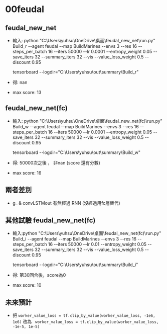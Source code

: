 # 00feudal

## feudal_new_net
* 輸入:
  python "C:\Users\yuhsu\OneDrive\桌面\feudal_new_net\run.py" Build_r --agent feudal --map BuildMarines --envs 3 --res 16 --steps_per_batch 16 --iters 50000 --lr 0.0001 --entropy_weight 0.05 --save_iters 32 --summary_iters 32 --vis --value_loss_weight 0.5 --discount 0.95

  tensorboard --logdir="C:\Users\yuhsu\out\summary\Build_r"
* 得: nan
* max  score: 13


## feudal_new_net(fc)
* 輸入:
  python "C:\Users\yuhsu\OneDrive\桌面\feudal_new_net(fc)\run.py" Build_w --agent feudal --map BuildMarines --envs 3 --res 16 --steps_per_batch 16 --iters 50000 --lr 0.0001 --entropy_weight 0.05 --save_iters 32 --summary_iters 32 --vis --value_loss_weight 0.5 --discount 0.95

  tensorboard --logdir="C:\Users\yuhsu\out\summary\Build_w"
* 得: 50000次之後 ， 非nan (score 還有分數)
* max  score: 16


## 兩者差別
* g_ & convLSTMout 有無經過 RNN (沒經過用fc層替代)


## 其他試驗 feudal_new_net(fc)
* 輸入:python "C:\Users\yuhsu\OneDrive\桌面\feudal_new_net(fc)\run.py" Build_i --agent feudal --map BuildMarines --envs 3 --res 16 --steps_per_batch 16 --iters 50000 --lr 0.01 --entropy_weight 0.05 --save_iters 32 --summary_iters 32 --vis --value_loss_weight 0.5 --discount 0.95

  tensorboard --logdir="C:\Users\yuhsu\out\summary\Build_i"
* 得: 第30回合後，score為0
* max  score: 10

## 未來預計
* 把 `worker_value_loss = tf.clip_by_value(worker_value_loss, -1e6, 1e6)` 改為 ` worker_value_loss = tf.clip_by_value(worker_value_loss, -1e-5, 1e-5)`
